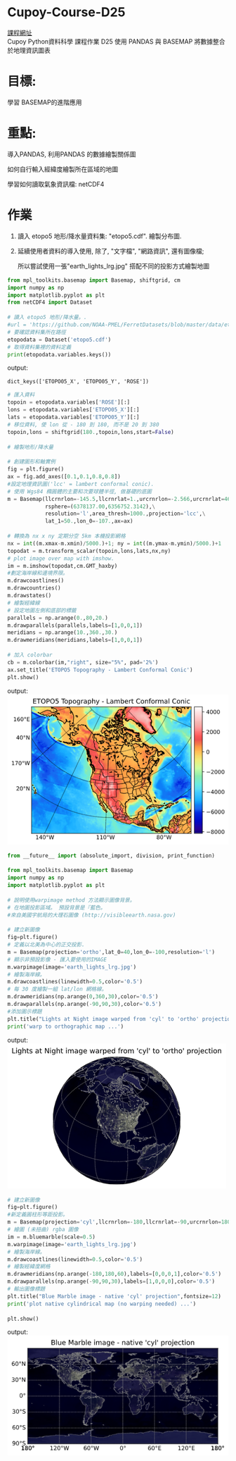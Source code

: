 # Cupoy-Course-D25
[課程網址](https://www.cupoy.com/marathon-mission/00000174C4BC1B93000000016375706F795F70726572656C656173654355/000001754A144C290000002B6375706F795F72656C656173654349/)  
Cupoy Python資料科學 課程作業 D25 使用 PANDAS 與 BASEMAP 將數據整合於地理資訊圖表</br>

# 目標:
學習 BASEMAP的進階應用  


# 重點:

導入PANDAS, 利用PANDAS 的數據繪製關係圖  

如何自行輸入經緯度繪製所在區域的地圖  

學習如何讀取氣象資訊檔: netCDF4  


# 作業

1. 讀入 etopo5 地形/降水量資料集: "etopo5.cdf". 繪製分布圖.  


2. 延續使用者資料的導入使用, 除了, "文字檔", "網路資訊", 還有圖像檔;  

   所以嘗試使用一張"earth_lights_lrg.jpg" 搭配不同的投影方式繪製地圖  
 

```py
from mpl_toolkits.basemap import Basemap, shiftgrid, cm
import numpy as np
import matplotlib.pyplot as plt
from netCDF4 import Dataset

# 讀入 etopo5 地形/降水量。.
#url = 'https://github.com/NOAA-PMEL/FerretDatasets/blob/master/data/etopo5.cdf'
# 要確認資料集所在路徑
etopodata = Dataset('etopo5.cdf')
# 取得資料集裡的資料定義
print(etopodata.variables.keys())
```

output:
```
dict_keys(['ETOPO05_X', 'ETOPO05_Y', 'ROSE'])
```


```py
# 匯入資料
topoin = etopodata.variables['ROSE'][:]
lons = etopodata.variables['ETOPO05_X'][:]
lats = etopodata.variables['ETOPO05_Y'][:]
# 移位資料, 使 lon 從 - 180 到 180, 而不是 20 到 380 
topoin,lons = shiftgrid(180.,topoin,lons,start=False)

# 繪製地形/降水量

# 創建圖形和軸實例
fig = plt.figure()
ax = fig.add_axes([0.1,0.1,0.8,0.8])
#設定地理資訊圖('lcc' = lambert conformal conic).
# 使用 Wgs84 橢圓體的主要和次要球體半徑, 做基礎的底圖
m = Basemap(llcrnrlon=-145.5,llcrnrlat=1.,urcrnrlon=-2.566,urcrnrlat=46.352,\
            rsphere=(6378137.00,6356752.3142),\
            resolution='l',area_thresh=1000.,projection='lcc',\
            lat_1=50.,lon_0=-107.,ax=ax)

# 轉換為 nx x ny 定期分空 5km 本機投影網格
nx = int((m.xmax-m.xmin)/5000.)+1; ny = int((m.ymax-m.ymin)/5000.)+1
topodat = m.transform_scalar(topoin,lons,lats,nx,ny)
# plot image over map with imshow.
im = m.imshow(topodat,cm.GMT_haxby)
#劃定海岸線和邊境界限。
m.drawcoastlines()
m.drawcountries()
m.drawstates()
# 繪製經緯線
# 設定地圖左側和底部的標籤
parallels = np.arange(0.,80,20.)
m.drawparallels(parallels,labels=[1,0,0,1])
meridians = np.arange(10.,360.,30.)
m.drawmeridians(meridians,labels=[1,0,0,1])

# 加入 colorbar
cb = m.colorbar(im,"right", size="5%", pad='2%')
ax.set_title('ETOPO5 Topography - Lambert Conformal Conic')
plt.show()
```
output:  
![image1](image1.png)  

```py
from __future__ import (absolute_import, division, print_function)

from mpl_toolkits.basemap import Basemap
import numpy as np
import matplotlib.pyplot as plt

# 說明使用warpimage method 方法顯示圖像背景。
# 在地圖投影區域。 預設背景是『藍色。
#來自美國宇航局的大理石圖像 (http://visibleearth.nasa.gov)

# 建立新圖像
fig=plt.figure()
# 定義以北美為中心的正交投影.
m = Basemap(projection='ortho',lat_0=40,lon_0=-100,resolution='l')
# 顯示非預設影像 - 匯入要使用的IMAGE
m.warpimage(image='earth_lights_lrg.jpg')
# 繪製海岸線。
m.drawcoastlines(linewidth=0.5,color='0.5')
# 每 30 度繪製一組 lat/lon 網格線。
m.drawmeridians(np.arange(0,360,30),color='0.5')
m.drawparallels(np.arange(-90,90,30),color='0.5')
#添加圖示標題
plt.title("Lights at Night image warped from 'cyl' to 'ortho' projection",fontsize=12)
print('warp to orthographic map ...')
```

output:  
![image2](image2.png)

```py
# 建立新圖像
fig=plt.figure()
#新定義圓柱形等距投影。
m = Basemap(projection='cyl',llcrnrlon=-180,llcrnrlat=-90,urcrnrlon=180,urcrnrlat=90,resolution='l')
# 繪圖 (未扭曲) rgba 圖像
im = m.bluemarble(scale=0.5)
m.warpimage(image='earth_lights_lrg.jpg')
# 繪製海岸線。
m.drawcoastlines(linewidth=0.5,color='0.5')
# 繪製經緯度網格
m.drawmeridians(np.arange(-180,180,60),labels=[0,0,0,1],color='0.5')
m.drawparallels(np.arange(-90,90,30),labels=[1,0,0,0],color='0.5')
# 輸出圖像標題
plt.title("Blue Marble image - native 'cyl' projection",fontsize=12)
print('plot native cylindrical map (no warping needed) ...')

plt.show()
```
output:  
![image3](image3.png)

<!--```py
#使用pd.crosstab函數繪製交叉表，交叉表可以很直觀的依據艙位等級及性別來查看存活人數及死亡人數。
#繪製堆疊條形圖，x軸代表依據艙等分成男性及女性，y軸代表人數，其中藍色代表死亡人數，橘色代表存活人數。
survived_counts = pd.crosstab([df.pclass, df.sex],df.survived)
survived_counts 
```
output:  
![image4](image4.png)

```py
'''
在這邊coding
使用survived_counts.plot做對照組
'''
survived_counts.plot(kind='bar',stacked=True)
```
output:  
![image5](image5.png)

```py
# 直接使用PANDAS dataframe, 當作參數
#條形圖()顯示分類變數和連續變數之間的關係。數據以矩形條表示,其中條的長度表示該類別中數據的比例。

'''
在這邊coding
sns.violinplot
'''
sns.violinplot(data=survived_counts)
```
output:  
![image6](image6.png)

```py
# 瞭解性別在各艙等的分布的存活率
'''
在這邊coding
g = sns.FacetGrid
g.map
h = sns.FacetGrid
h.map
'''
# PS: 跟第一次做 Face.Grid 有何不同??
g = sns.FacetGrid(df, col = "survived")
g.map(plt.hist,"pclass")
plt.show()

h = sns.FacetGrid(df, col = "survived")
h.map(plt.hist,"sex")
plt.show()
```
output:  
![image7](image7.png)
![image8](image8.png)-->